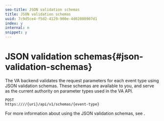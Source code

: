 ```yaml
---
seo-title: JSON validation schemas
title: JSON validation schemas
uuid: 7c9d5ce4-f5d2-4129-900e-4d02800907d1
index: y
internal: n
snippet: y
---
```


# JSON validation schemas{#json-validation-schemas}

The VA backend validates the request parameters for each event type using JSON validation schemas. These schemas are available to you, and serve as the current authority on parameter types used in the VA API.

```
POST
https:////{uri}/api/v1/schemas/{event-type}
```

For more information about using the JSON validation schemas, see [](../../media-collection-api/mc-api-impl/mc-api-validate-reqs.md).
